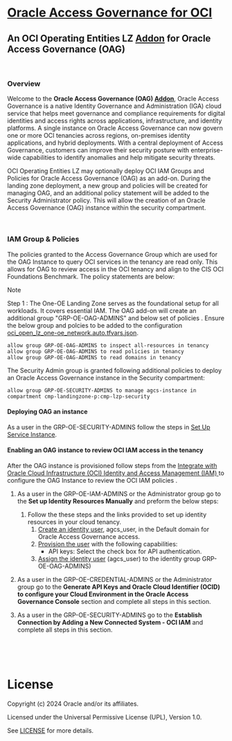 
# **[Oracle Access Governance for OCI](#)**
## **An OCI Operating Entities LZ [Addon](#) for Oracle Access Governance (OAG)**

&nbsp; 

### Overview
Welcome to the **Oracle Access Governance (OAG) [Addon](#)**, Oracle Access Governance is a native Identity Governance and Administration (IGA) cloud service that helps meet governance and compliance requirements for digital identities and access rights across applications, infrastructure, and identity platforms. A single instance on Oracle Access Governance can now govern one or more OCI tenancies across regions, on-premises identity applications, and hybrid deployments. With a central deployment of Access Governance, customers can improve their security posture with enterprise-wide capabilities to identify anomalies and help mitigate security threats.

OCI Operating Entities LZ may optionally deploy OCI IAM Groups and Policies for Oracle Access Governance (OAG) as an add-on. During the landing zone deployment, a new group and policies will be created for managing OAG, and an additional policy statement will be added to the Security Administrator policy. This will allow the creation of an Oracle Access Governance (OAG) instance within the security compartment.

&nbsp; 

### IAM Group & Policies

The policies granted to the Access Governance Group which are used for the OAG Instance to query OCI services in the tenancy are read only.  This allows for OAG to review access in the OCI tenancy and align to the CIS OCI Foundations Benchmark.  The policy statements are below:

> [!NOTE]
> Step 1 : The One-OE Landing Zone serves as the foundational setup for all workloads. It covers essential IAM. The OAG add-on will create an additional group "GRP-OE-OAG-ADMINS" and below set of policies . Ensure the below group and polcies to be added to the configuration [oci_open_lz_one-oe_network.auto.tfvars.json](/blueprints/one-oe/runtime/one-stack/oci_open_lz_one-oe_iam.auto.tfvars.json).

```
allow group GRP-OE-OAG-ADMINS to inspect all-resources in tenancy
allow group GRP-OE-OAG-ADMINS to read policies in tenancy
allow group GRP-OE-OAG-ADMINS to read domains in tenancy
```

The Security Admin group is granted following additional policies to deploy an Oracle Access Governance instance in the Security compartment: 

```
allow group GRP-OE-SECURITY-ADMINS to manage agcs-instance in compartment cmp-landingzone-p:cmp-lzp-security
```

#### Deploying OAG an instance 
As a user in the GRP-OE-SECURITY-ADMINS follow the steps in [Set Up Service Instance](https://docs.oracle.com/en/cloud/paas/access-governance/cagsi/).

#### Enabling an OAG instance to review OCI IAM access in the tenancy
After the OAG instance is provisioned follow steps from the [Integrate with Oracle Cloud Infrastructure (OCI) Identity and Access Management (IAM) ](https://docs.oracle.com/en/cloud/paas/access-governance/tjrtj/index.html#GUID-29D81CB5-08BB-45CB-8911-416F6FFDB0C9) to configure the OAG Instance to review the OCI IAM policies .  

1. As a user in the GRP-OE-IAM-ADMINS or the Administrator group go to the **Set up Identity Resources Manually** and preform the below steps:
    1. Follow the these steps and the links provided to set up identity resources in your cloud tenancy.
        1. [Create an identity user](https://docs.oracle.com/en-us/iaas/Content/Identity/Tasks/managingusers.htm#three), agcs_user, in the Default domain for Oracle Access Governance access.
        1. [Provision the user](https://docs.oracle.com/en-us/iaas/Content/Identity/access/managing-user-credentials.htm) with the following capabilities:
            - API keys: Select the check box for API authentication.
        1. [Assign the identity user](https://docs.oracle.com/en-us/iaas/Content/Identity/Tasks/managinggroups.htm#three) (agcs_user) to the identity group GRP-OE-OAG-ADMINS) 
1. As a user in the GRP-OE-CREDENTIAL-ADMINS or the Administrator group go to the **Generate API Keys and Oracle Cloud Identifier (OCID) to configure your Cloud Environment in the Oracle Access Governance Console** section and complete all steps in this section.

1. As a user in the GRP-OE-SECURITY-ADMINS go to the **Establish Connection by Adding a New Connected System - OCI IAM** and complete all steps in this section.





&nbsp; 



&nbsp; 

# License

Copyright (c) 2024 Oracle and/or its affiliates.

Licensed under the Universal Permissive License (UPL), Version 1.0.

See [LICENSE](LICENSE) for more details.
